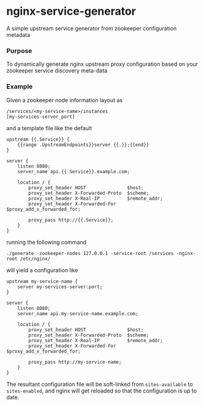 # nginx-service-generator
A simple upstream service generator from zookeeper configuration metadata

### Purpose

To dynamically generate nginx upstream proxy configuration based on your zookeeper service discovery meta-data

### Example

Given a zookeeper node information layout as
```
/services/<my-service-name>/instances
[my-services-server_port]
```
and a template file like the default
```
upstream {{.Service}} {
    {{range .UpstreamEndpoints}}server {{.}};{{end}}
}

server {
    listen 8080;
    server_name api.{{.Service}}.example.com;

    location / {
        proxy_set_header HOST               $host;
        proxy_set_header X-Forwarded-Proto  $scheme;
        proxy_set_header X-Real-IP          $remote_addr;
        proxy_set_header X-Forwarded-For    $proxy_add_x_forwarded_for;

        proxy_pass http://{{.Service}};
    }
}
```
running the following command
```
./generate -zookeeper-nodes 127.0.0.1 -service-root /services -nginx-root /etc/nginx/
```
will yield a configuration like
```
upstream my-service-name {
    server my-services-server:port;
}

server {
    listen 8080;
    server_name api.my-service-name.example.com;

    location / {
        proxy_set_header HOST               $host;
        proxy_set_header X-Forwarded-Proto  $scheme;
        proxy_set_header X-Real-IP          $remote_addr;
        proxy_set_header X-Forwarded-For    $proxy_add_x_forwarded_for;

        proxy_pass http://my-service-name;
    }
}
```

The resultant configuration file will be soft-linked from `sites-available` to `sites-enabled`, and nginx will get reloaded so that the configuration is up to date.
